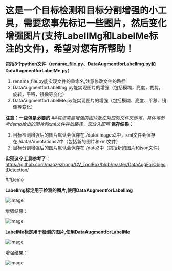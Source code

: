 
# 这是一个目标检测和目标分割增强的小工具，需要您事先标记一些图片，然后变化增强图片(支持LabelIMg和LabelMe标注的文件)，希望对您有所帮助！
**包括3个python文件（rename_file.py、DataAugmentforLabelImg.py和DataAugmentforLabelMe.py）**
1. rename_file.py能实现文件的重命名,注意修改文件的路径
2. DataAugmentforLabelImg.py能实现图片的增强（包括模糊，亮度，裁剪，旋转，平移，镜像等变化）
3. DataAugmentforLabelMe.py能实现图片的增强（包括模糊、亮度、平移、镜像等变化）

**注意：一些包是必要的**
##*将您需要增强的图片放在对应的文件夹即可，具体可参考demo给出的图片和xml文件存放路径，您放入即可*
**保存结果：**
1. 目标检测增强后的图片默认会保存在./data/Images2中，xml文件会保存在./data/Annotations2中（包括新的图片和xml文件）
2. 目标分割增强后的图片默认会保存在./data2中（包括新的图片和json文件）

**实现这个工具参考了：**
https://github.com/maozezhong/CV_ToolBox/blob/master/DataAugForObjectDetection/


##Demo


**LabelImg标定用于检测的图片,使用DataAugmentforLabelImg**


![image](https://github.com/pureyangcry/tools/blob/master/Imgs/d_demo.jpg)


增强结果：


![image](https://github.com/pureyangcry/tools/blob/master/Imgs/d_results.jpg)






**LabelMe标定用于检测的图片,使用DataAugmentforLabelMe**


![image](https://github.com/pureyangcry/tools/blob/master/Imgs/s_demo.jpg)


增强结果：


![image](https://github.com/pureyangcry/tools/blob/master/Imgs/s_results.jpg)